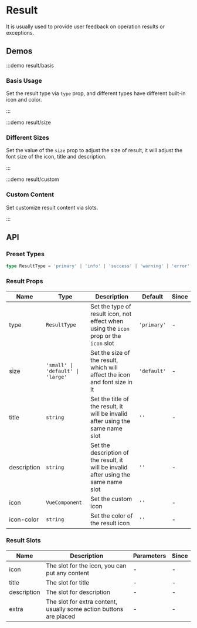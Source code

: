 # Result

It is usually used to provide user feedback on operation results or exceptions.

## Demos

:::demo result/basis

### Basis Usage

Set the result type via `type` prop, and different types have different built-in icon and color.

:::

:::demo result/size

### Different Sizes

Set the value of the `size` prop to adjust the size of result, it will adjust the font size of the icon, title and description.

:::

:::demo result/custom

### Custom Content

Set customize result content via slots.

:::

## API

### Preset Types

```ts
type ResultType = 'primary' | 'info' | 'success' | 'warning' | 'error'
```

### Result Props

| Name        | Type                              | Description                                                                           | Default     | Since |
| ----------- | --------------------------------- | ------------------------------------------------------------------------------------- | ----------- | ----- |
| type        | `ResultType`                      | Set the type of result icon, not effect when using the `icon` prop or the `icon` slot | `'primary'` | -     |
| size        | `'small' \| 'default' \| 'large'` | Set the size of the result, which will affect the icon and font size in it            | `'default'` | -     |
| title       | `string`                          | Set the title of the result, it will be invalid after using the same name slot        | `''`        | -     |
| description | `string`                          | Set the description of the result, it will be invalid after using the same name slot  | `''`        | -     |
| icon        | `VueComponent`                    | Set the custom icon                                                                   | `''`        | -     |
| icon-color  | `string`                          | Set the color of the result icon                                                      | `''`        | -     |

### Result Slots

| Name        | Description                                                        | Parameters | Since |
| ----------- | ------------------------------------------------------------------ | ---------- | ----- |
| icon        | The slot for the icon, you can put any content                     | -          | -     |
| title       | The slot for title                                                 | -          | -     |
| description | The slot for description                                           | -          | -     |
| extra       | The slot for extra content, usually some action buttons are placed | -          | -     |
